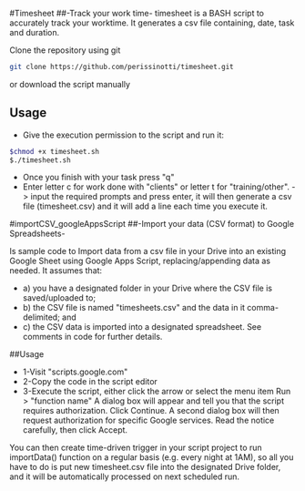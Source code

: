 #Timesheet 
##-Track your work time- 
timesheet is a BASH script to accurately track your worktime. It generates a csv file containing, date, task and duration. 

Clone the repository using git

```bash
git clone https://github.com/perissinotti/timesheet.git
```

or download the script manually

## Usage

* Give the execution permission to the script and run it:

```bash
$chmod +x timesheet.sh
$./timesheet.sh
```
* Once you finish with your task press "q"  
* Enter letter c for work done with "clients" or letter t for "training/other". -> input the required prompts and press enter, it will then generate a csv file (timesheet.csv) and it will add a line each time you execute it.
 
#importCSV_googleAppsScript 
##-Import your data (CSV format) to Google Spreadsheets-

Is sample code to Import data from a csv file in your Drive into an existing Google Sheet using Google Apps Script, replacing/appending data as needed.
It assumes that: 
* a) you have a designated folder in your Drive where the CSV file is saved/uploaded to; 
* b) the CSV file is named "timesheets.csv" and the data in it comma-delimited; and 
* c) the CSV data is imported into a designated spreadsheet. See comments in code for further details.

##Usage
* 1-Visit "scripts.google.com"
* 2-Copy the code in the script editor
* 3-Execute the script, either click the arrow or select the menu item Run > "function name"
A dialog box will appear and tell you that the script requires authorization. Click Continue. A second dialog box will then request authorization for specific Google services. Read the notice carefully, then click Accept.
 
You can then create time-driven trigger in your script project to run importData() function on a regular basis (e.g. every night at 1AM), so all you have to do is put new timesheet.csv file into the designated Drive folder, and it will be automatically processed on next scheduled run.                                    
